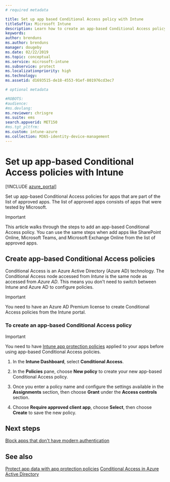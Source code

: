 ```yaml
---
# required metadata

title: Set up app based Conditional Access policy with Intune
titleSuffix: Microsoft Intune
description: Learn how to create an app-based Conditional Access policy with Intune.
keywords:
author: brenduns
ms.author: brenduns
manager: dougeby
ms.date: 02/22/2019
ms.topic: conceptual
ms.service: microsoft-intune
ms.subservice: protect
ms.localizationpriority: high
ms.technology:
ms.assetid: d1693515-de18-4553-91ef-801976cd3ec7

# optional metadata

#ROBOTS:
#audience:
#ms.devlang:
ms.reviewer: chrisgre
ms.suite: ems
search.appverid: MET150
#ms.tgt_pltfrm:
ms.custom: intune-azure
ms.collection: M365-identity-device-management
---
```


# Set up app-based Conditional Access policies with Intune

[!INCLUDE [azure_portal](../includes/azure_portal.md)]

Set up app-based Conditional Access policies for apps that are part of the list of approved apps. The list of approved apps consists of apps that were tested by Microsoft.

> [!IMPORTANT]
> This article walks through the steps to add an app-based Conditional Access policy. You can use the same steps when add apps like SharePoint Online, Microsoft Teams, and Microsoft Exchange Online from the list of approved apps.

## Create app-based Conditional Access policies
Conditional Access is an Azure Active Directory (Azure AD) technology. The Conditional Access node accessed from *Intune* is the same node as accessed from *Azure AD*. This means you don't need to switch between Intune and Azure AD to configure policies.

> [!IMPORTANT]
> You need to have an Azure AD Premium license to create Conditional Access policies from the Intune portal.

### To create an app-based Conditional Access policy

> [!IMPORTANT]
> You need to have [Intune app protection policies](../apps/app-protection-policies.md) applied to your apps before using app-based Conditional Access policies.

1. In the **Intune Dashboard**, select **Conditional Access**.

2. In the **Policies** pane, choose **New policy** to create your new app-based Conditional Access policy.

4. Once you enter a policy name and configure the settings available in the **Assignments** section, then choose **Grant** under the **Access controls** section.

5. Choose **Require approved client app**, choose **Select**, then choose **Create** to save the new policy.

## Next steps
[Block apps that don't have modern authentication](app-modern-authentication-block.md)

## See also

[Protect app data with app protection policies](../apps/app-protection-policies.md)
[Conditional Access in Azure Active Directory](https://docs.microsoft.com/azure/active-directory/active-directory-conditional-access)
